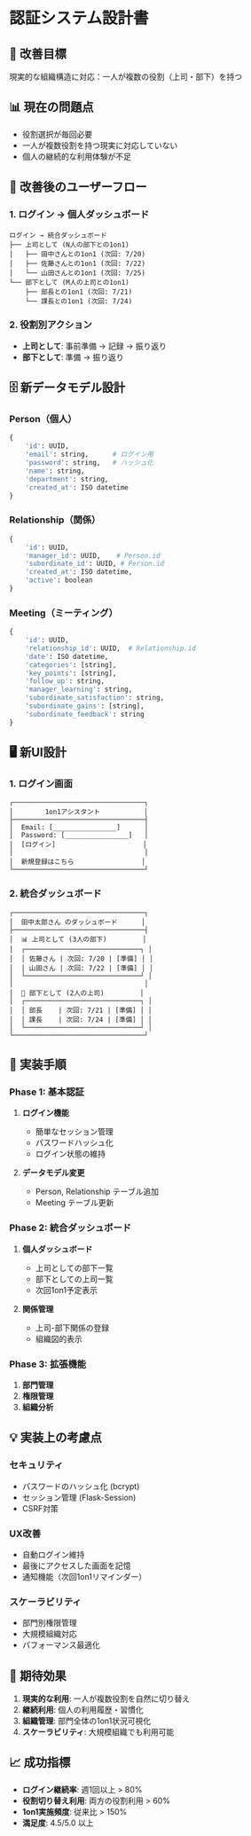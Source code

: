 # 認証システム設計書

## 🎯 改善目標
現実的な組織構造に対応：一人が複数の役割（上司・部下）を持つ

## 📊 現在の問題点
- 役割選択が毎回必要
- 一人が複数役割を持つ現実に対応していない
- 個人の継続的な利用体験が不足

## 🔄 改善後のユーザーフロー

### 1. ログイン → 個人ダッシュボード
```
ログイン → 統合ダッシュボード
├── 上司として (N人の部下との1on1)
│   ├── 田中さんとの1on1 (次回: 7/20)
│   ├── 佐藤さんとの1on1 (次回: 7/22)
│   └── 山田さんとの1on1 (次回: 7/25)
└── 部下として (M人の上司との1on1)
    ├── 部長との1on1 (次回: 7/21)
    └── 課長との1on1 (次回: 7/24)
```

### 2. 役割別アクション
- **上司として**: 事前準備 → 記録 → 振り返り
- **部下として**: 準備 → 振り返り

## 🗄️ 新データモデル設計

### Person（個人）
```python
{
    'id': UUID,
    'email': string,      # ログイン用
    'password': string,   # ハッシュ化
    'name': string,
    'department': string,
    'created_at': ISO datetime
}
```

### Relationship（関係）
```python
{
    'id': UUID,
    'manager_id': UUID,    # Person.id
    'subordinate_id': UUID, # Person.id
    'created_at': ISO datetime,
    'active': boolean
}
```

### Meeting（ミーティング）
```python
{
    'id': UUID,
    'relationship_id': UUID,  # Relationship.id
    'date': ISO datetime,
    'categories': [string],
    'key_points': [string],
    'follow_up': string,
    'manager_learning': string,
    'subordinate_satisfaction': string,
    'subordinate_gains': [string],
    'subordinate_feedback': string
}
```

## 🖥️ 新UI設計

### 1. ログイン画面
```
┌─────────────────────────────────┐
│        1on1アシスタント           │
├─────────────────────────────────┤
│  Email: [________________]      │
│  Password: [________________]   │
│  [ログイン]                      │
│                                 │
│  新規登録はこちら                 │
└─────────────────────────────────┘
```

### 2. 統合ダッシュボード
```
┌─────────────────────────────────┐
│  田中太郎さん のダッシュボード      │
├─────────────────────────────────┤
│  📊 上司として (3人の部下)         │
│  ┌─────────────────────────────┐ │
│  │ 佐藤さん | 次回: 7/20 | [準備] │ │
│  │ 山田さん | 次回: 7/22 | [準備] │ │
│  └─────────────────────────────┘ │
│                                 │
│  👤 部下として (2人の上司)         │
│  ┌─────────────────────────────┐ │
│  │ 部長    | 次回: 7/21 | [準備] │ │
│  │ 課長    | 次回: 7/24 | [準備] │ │
│  └─────────────────────────────┘ │
└─────────────────────────────────┘
```

## 🔧 実装手順

### Phase 1: 基本認証
1. **ログイン機能**
   - 簡単なセッション管理
   - パスワードハッシュ化
   - ログイン状態の維持

2. **データモデル変更**
   - Person, Relationship テーブル追加
   - Meeting テーブル更新

### Phase 2: 統合ダッシュボード
1. **個人ダッシュボード**
   - 上司としての部下一覧
   - 部下としての上司一覧
   - 次回1on1予定表示

2. **関係管理**
   - 上司-部下関係の登録
   - 組織図的表示

### Phase 3: 拡張機能
1. **部門管理**
2. **権限管理**
3. **組織分析**

## 💡 実装上の考慮点

### セキュリティ
- パスワードのハッシュ化 (bcrypt)
- セッション管理 (Flask-Session)
- CSRF対策

### UX改善
- 自動ログイン維持
- 最後にアクセスした画面を記憶
- 通知機能（次回1on1リマインダー）

### スケーラビリティ
- 部門別権限管理
- 大規模組織対応
- パフォーマンス最適化

## 🎯 期待効果

1. **現実的な利用**: 一人が複数役割を自然に切り替え
2. **継続利用**: 個人の利用履歴・習慣化
3. **組織管理**: 部門全体の1on1状況可視化
4. **スケーラビリティ**: 大規模組織でも利用可能

## 📈 成功指標

- **ログイン継続率**: 週1回以上 > 80%
- **役割切り替え利用**: 両方の役割利用 > 60%
- **1on1実施頻度**: 従来比 > 150%
- **満足度**: 4.5/5.0 以上